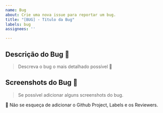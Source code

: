 ```yaml
---
name: Bug
about: Crie uma nova issue para reportar um bug.
title: "[BUG] - Título da Bug"
labels: bug
assignees: ''

---
```


## Descrição do Bug :bug:

>Descreva o bug o mais detalhado possível :pencil:

## Screenshots do Bug :camera_flash:
>Se possível adicionar alguns screenshots do bug.


:poop: Não se esqueça de adicionar o Github Project, Labels e os Reviewers.
